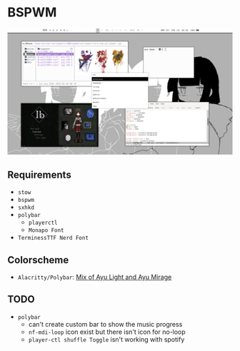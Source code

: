 # BSPWM

![screenshot](./assets/screenshot.png)

## Requirements

- `stow`
- `bspwm`
- `sxhkd`
- `polybar`
	- `playerctl`
	- `Monapo Font`
- `TerminessTTF Nerd Font`

## Colorscheme

- `Alacritty/Polybar`: [Mix of Ayu Light and Ayu Mirage](https://github.com/ayu-theme/ayu-colors)

## TODO

- `polybar`
	- can't create custom bar to show the music progress
	- `nf-mdi-loop` icon exist but there isn't icon for no-loop
	- `player-ctl shuffle Toggle` isn't working with spotify

